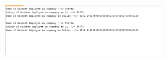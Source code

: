 
![Alt text](https://github.com/saflisgit/i2i-PL-SQL-Assingments/blob/master/pl-sql-ex012/Screenshot_2.png?raw=true)
